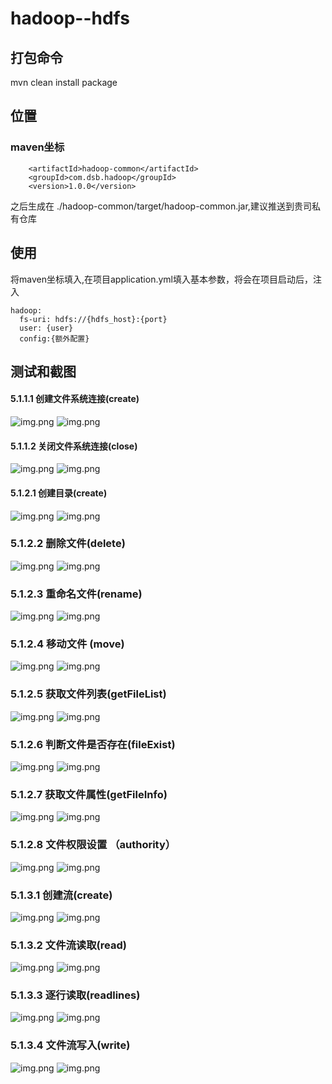# hadoop--hdfs

## 打包命令

mvn clean install package

## 位置

### maven坐标

        <artifactId>hadoop-common</artifactId>
        <groupId>com.dsb.hadoop</groupId>
        <version>1.0.0</version>

之后生成在 ./hadoop-common/target/hadoop-common.jar,建议推送到贵司私有仓库

## 使用

将maven坐标填入,在项目application.yml填入基本参数，将会在项目启动后，注入

```
hadoop:
  fs-uri: hdfs://{hdfs_host}:{port}
  user: {user}
  config:{额外配置}
```
## 测试和截图
#### 5.1.1.1 创建文件系统连接(create)
![img.png](doc/5.1.1.1创建文件系统连接.png)
![img.png](doc/5.1.1.1创建文件系统连接--测试结果.png)

#### 5.1.1.2 关闭文件系统连接(close)
![img.png](doc/5.1.1.2关闭文件系统连接.png)
![img.png](doc/5.1.1.2关闭文件系统连接--测试结果.png)

#### 5.1.2.1 创建目录(create)
![img.png](doc/5.1.2.1创建目录.png)
![img.png](doc/5.1.2.1创建目录--测试结果.png)

### 5.1.2.2 删除文件(delete)
![img.png](doc/5.1.2.2删除文件.png)
![img.png](doc/5.1.2.2删除文件--测试结果.png)

### 5.1.2.3 重命名文件(rename)
![img.png](doc/5.1.2.3重命名文件.png)
![img.png](doc/5.1.2.3重命名文件--测试结果.png)

### 5.1.2.4 移动文件 (move)
![img.png](doc/5.1.2.4移动文件.png)
![img.png](doc/5.1.2.4移动文件--测试结果.png)

### 5.1.2.5 获取文件列表(getFileList)
![img.png](doc/5.1.2.5获取文件列表.png)
![img.png](doc/5.1.2.5获取文件列表--测试结果.png)

### 5.1.2.6 判断文件是否存在(fileExist)
![img.png](doc/5.1.2.6判断文件是否存在.png)
![img.png](doc/5.1.2.6判断文件是否存在--测试结果.png)

### 5.1.2.7 获取文件属性(getFileInfo)
![img.png](doc/5.1.2.7获取文件属性.png)
![img.png](doc/5.1.2.7获取文件属性--测试结果.png)

### 5.1.2.8 文件权限设置 （authority）
![img.png](doc/5.1.2.8文件权限设置.png)
![img.png](doc/5.1.2.8文件权限设置--测试结果.png)

### 5.1.3.1 创建流(create)
![img.png](doc/5.1.3.1创建流.png)
![img.png](doc/5.1.3.1创建流--测试结果.png)

### 5.1.3.2 文件流读取(read)
![img.png](doc/5.1.3.2文件流读取.png)
![img.png](doc/5.1.3.2文件流读取--测试结果.png)

### 5.1.3.3 逐行读取(readlines)
![img.png](doc/5.1.3.3逐行读取.png)
![img.png](doc/5.1.3.3逐行读取--测试结果.png)

### 5.1.3.4 文件流写入(write)
![img.png](doc/5.1.3.4文件流写入.png)
![img.png](doc/5.1.3.4文件流写入--测试结果.png)

